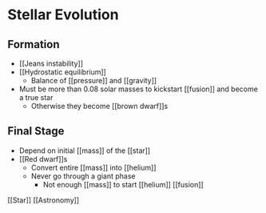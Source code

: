 # Stellar Evolution

## Formation

- [[Jeans instability]]
- [[Hydrostatic equilibrium]]
  - Balance of [[pressure]] and [[gravity]]
- Must be more than 0.08 solar masses to kickstart [[fusion]] and become a true star
  - Otherwise they become [[brown dwarf]]s

## Final Stage

- Depend on initial [[mass]] of the [[star]]
- [[Red dwarf]]s
  - Convert entire [[mass]] into [[helium]]
  - Never go through a giant phase
    - Not enough [[mass]] to start [[helium]] [[fusion]]

[[Star]] [[Astronomy]]

